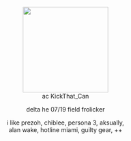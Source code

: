 
<p align="center"> <img src="https://files.catbox.moe/tns6ii.png" width=200>
<br> ac KickThat_Can


<p align="center"> delta he 07/19 field frolicker


<p align="center"> i like prezoh, chiblee, persona 3, aksually, <br>
alan wake, hotline miami, guilty gear, ++
